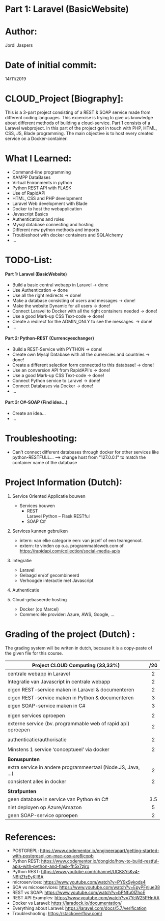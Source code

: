 # Part 1:  Laravel (BasicWebsite)

# Author:  
Jordi Jaspers  
  
# Date of initial commit:  
14/11/2019   
  
# CLOUD_Project [Biography]:  
This is a 3-part project consisting of a REST & SOAP service made from different coding languages. This excercise is trying to give us knowledge about different methods of building a cloud-service. Part 1 consists of a Laravel webproject. In this part of the project got in touch with PHP, HTML, CSS, JS, Blade programming. The main objective is to host every created service on a Docker-container.
  
# What I Learned:  
*  Command-line programming
*  XAMPP DataBases
* Virtual Enironments in python
* Python REST API with FLASK
* Use of RapidAPI 
* HTML, CSS and PHP development
* Laravel Web development with Blade
* Docker to host the webapplication
* Javascript Basics
* Authentications and roles
* Mysql database connecting and hosting
* Different new python methods and imports
* Troubleshoot with docker containers and SQLAlchemy
* ...
  
# TODO-List:  
#### Part 1:  Laravel (BasicWebsite)
-   Build a basic central webapp in Laravel -> done
-   Use Authentication -> done
-   Use all the right redirects -> done!
-   Make a database consisting of users and messages -> done!
-   Make the website Dynamic for all users -> done!
-   Connect Laravel to Docker with all the right containers needed -> done!
-   Use a good Mark-up CSS Text-code -> done!
-   Create a redirect for the ADMIN_ONLY to see the messages. -> done!
-   ...

#### Part 2:  Python-REST (Currencyexchanger)
-   Build a REST-Service with PYTHON -> done!
-   Create own Mysql Database with all the currencies and countries -> done!
-   Create a different selection form connected to this database! -> done!
-   Use an conversion API from RapidAPI's -> done!
-   Use a good Mark-up CSS Text-code -> done!
-   Connect Python service to Laravel -> done!
-   Connect Databases via Docker -> done!
- ...
#### Part 3:  C#-SOAP (Find idea...)
-   Create an idea...
- ...

# Troubleshooting:   
-   Can't connect different databases through docker for other services like python-RESTFULL... --> change host from "127.0.0.1" to match the container name of the database

# Project Information (Dutch):  
1. Service Oriented Applicatie bouwen
    - Services bouwen
        * REST	
            Laravel
            Python – Flask RESTful
        * SOAP
            C#

2. Services kunnen gebruiken
    - intern: van elke categorie een: van jezelf of een teamgenoot.
    - extern: te vinden op o.a. programmableweb.com of https://rapidapi.com/collection/social-media-apis

3. Integratie
    - Laravel
    - Gelaagd en/of gecombineerd
    - Verhoogde interactie met Javascript

3. Authenticatie

4. Cloud-gebaseerde hosting
    - Docker (op Marcel)
    - Commerciële provider: Azure, AWS, Google, …

 # Grading of  the project (Dutch) :  
The grading system will be writen in dutch, because it is a copy-paste of the given file for this course.

| Project CLOUD Computing (33,33%)                                                            |     /20     | 
| ------------------------------------------------------------------------------|:----------:|
|centrale webapp in Laravel                                                             |         2       |
|Integratie van Javascript in centrale webapp                                   |           2     |
|eigen REST-service maken in Laravel & documenteren                                   |       2         |
|eigen REST-service maken in Python & documenteren                                   |        3        |
|eigen SOAP-service maken in C#                                   |         3       |
|                                                                                            |                |
|eigen services oproepen                                                                    |          2      |
|externe service (bv. programmable web of rapid api) oproepen       |           2     |
|                                   |                |
|authenticatie/authorisatie                                   |          2      |
|                                   |                |
|Minstens 1 service ‘conceptueel’ via docker                                   |           2     |
|                                   |                |
|**Bonuspunten**                                   |                |
|extra service in andere programmeertaal (Node.JS, Java, ...)                       |        2        |
|consistent alles in docker                                   |        2        |
|                                   |                |
|**Strafpunten**                               |                |
|geen database in service van Python én C#                                   |       3.5         |
|niet deployen op Azure/Amazon                                   |       5         |
|geen SOAP-service oproepen                                   |          2      |

# References:  
 * POSTGREPL: https://www.codementor.io/engineerapart/getting-started-with-postgresql-on-mac-osx-are8jcopb
 * Python REST: https://www.codementor.io/dongido/how-to-build-restful-apis-with-python-and-flask-fh5x7zjrx
 * Python REST: https://www.youtube.com/channel/UCK8YsKv4-N6ItZfzEyKlI6A
 * microservices: https://www.youtube.com/watch?v=PY9xSykods4
 * SOA vs microservices: https://www.youtube.com/watch?v=EpyPFnjue38
 * REST vs SOAP: https://www.youtube.com/watch?v=bPNfu0IZhoE
 * REST API Examples: https://www.youtube.com/watch?v=7YcW25PHnAA
 * Docker vs Laravel: https://laradock.io/documentation/
 * Everything about Laravel: https://laravel.com/docs/5.7/verification
 * Troubleshooting: https://stackoverflow.com/

